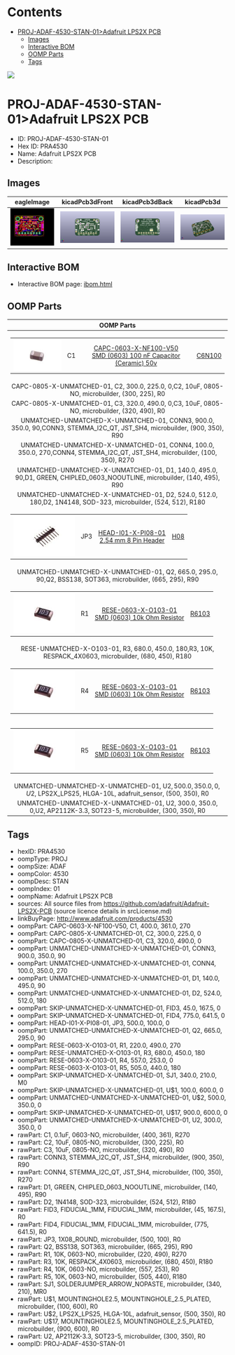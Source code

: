 



Contents
========

* [PROJ-ADAF-4530-STAN-01>Adafruit LPS2X PCB](#proj-adaf-4530-stan-01adafruit-lps2x-pcb)
	* [Images](#images)
	* [Interactive BOM](#interactive-bom)
	* [OOMP Parts](#oomp-parts)
	* [Tags](#tags)
  
![][im]
# PROJ-ADAF-4530-STAN-01>Adafruit LPS2X PCB

- ID: PROJ-ADAF-4530-STAN-01
- Hex ID: PRA4530
- Name: Adafruit LPS2X PCB
- Description: 

## Images
  
  

|eagleImage|kicadPcb3dFront|kicadPcb3dBack|kicadPcb3d|
| :---: | :---: | :---: | :---: |
|[![eagleImage](eagleImage_140.png)](eagleImage_600.png)|[![kicadPcb3dFront](kicadPcb3dFront_140.png)](kicadPcb3dFront_600.png)|[![kicadPcb3dBack](kicadPcb3dBack_140.png)](kicadPcb3dBack_600.png)|[![kicadPcb3d](kicadPcb3d_140.png)](kicadPcb3d_600.png)|

## Interactive BOM

- Interactive BOM page: [ibom.html](kicad/bom/ibom.html)

## OOMP Parts
  

|OOMP Parts|
| :---: |
|<table><tr><td>![CAPC-0603-X-NF100-V50](https://raw.githubusercontent.com/oomlout/oomlout_OOMP_parts/main/CAPC-0603-X-NF100-V50/image_140.jpg)</td><td> C1</td><td>[CAPC-0603-X-NF100-V50<br>SMD (0603) 100 nF Capacitor (Ceramic) 50v](https://github.com/oomlout/oomlout_OOMP_parts/tree/main/CAPC-0603-X-NF100-V50/)</td><td>[C6N100](https://github.com/oomlout/oomlout_OOMP_parts/tree/main/CAPC-0603-X-NF100-V50/)</td></tr></table>|
|CAPC-0805-X-UNMATCHED-01, C2, 300.0, 225.0, 0,C2, 10uF, 0805-NO, microbuilder, (300, 225), R0|
|CAPC-0805-X-UNMATCHED-01, C3, 320.0, 490.0, 0,C3, 10uF, 0805-NO, microbuilder, (320, 490), R0|
|UNMATCHED-UNMATCHED-X-UNMATCHED-01, CONN3, 900.0, 350.0, 90,CONN3, STEMMA_I2C_QT, JST_SH4, microbuilder, (900, 350), R90|
|UNMATCHED-UNMATCHED-X-UNMATCHED-01, CONN4, 100.0, 350.0, 270,CONN4, STEMMA_I2C_QT, JST_SH4, microbuilder, (100, 350), R270|
|UNMATCHED-UNMATCHED-X-UNMATCHED-01, D1, 140.0, 495.0, 90,D1, GREEN, CHIPLED_0603_NOOUTLINE, microbuilder, (140, 495), R90|
|UNMATCHED-UNMATCHED-X-UNMATCHED-01, D2, 524.0, 512.0, 180,D2, 1N4148, SOD-323, microbuilder, (524, 512), R180|
|<table><tr><td>![HEAD-I01-X-PI08-01](https://raw.githubusercontent.com/oomlout/oomlout_OOMP_parts/main/HEAD-I01-X-PI08-01/image_140.jpg)</td><td> JP3</td><td>[HEAD-I01-X-PI08-01<br>2.54 mm 8 Pin Header](https://github.com/oomlout/oomlout_OOMP_parts/tree/main/HEAD-I01-X-PI08-01/)</td><td>[H08](https://github.com/oomlout/oomlout_OOMP_parts/tree/main/HEAD-I01-X-PI08-01/)</td></tr></table>|
|UNMATCHED-UNMATCHED-X-UNMATCHED-01, Q2, 665.0, 295.0, 90,Q2, BSS138, SOT363, microbuilder, (665, 295), R90|
|<table><tr><td>![RESE-0603-X-O103-01](https://raw.githubusercontent.com/oomlout/oomlout_OOMP_parts/main/RESE-0603-X-O103-01/image_140.jpg)</td><td> R1</td><td>[RESE-0603-X-O103-01<br>SMD (0603) 10k Ohm Resistor](https://github.com/oomlout/oomlout_OOMP_parts/tree/main/RESE-0603-X-O103-01/)</td><td>[R6103](https://github.com/oomlout/oomlout_OOMP_parts/tree/main/RESE-0603-X-O103-01/)</td></tr></table>|
|RESE-UNMATCHED-X-O103-01, R3, 680.0, 450.0, 180,R3, 10K, RESPACK_4X0603, microbuilder, (680, 450), R180|
|<table><tr><td>![RESE-0603-X-O103-01](https://raw.githubusercontent.com/oomlout/oomlout_OOMP_parts/main/RESE-0603-X-O103-01/image_140.jpg)</td><td> R4</td><td>[RESE-0603-X-O103-01<br>SMD (0603) 10k Ohm Resistor](https://github.com/oomlout/oomlout_OOMP_parts/tree/main/RESE-0603-X-O103-01/)</td><td>[R6103](https://github.com/oomlout/oomlout_OOMP_parts/tree/main/RESE-0603-X-O103-01/)</td></tr></table>|
|<table><tr><td>![RESE-0603-X-O103-01](https://raw.githubusercontent.com/oomlout/oomlout_OOMP_parts/main/RESE-0603-X-O103-01/image_140.jpg)</td><td> R5</td><td>[RESE-0603-X-O103-01<br>SMD (0603) 10k Ohm Resistor](https://github.com/oomlout/oomlout_OOMP_parts/tree/main/RESE-0603-X-O103-01/)</td><td>[R6103](https://github.com/oomlout/oomlout_OOMP_parts/tree/main/RESE-0603-X-O103-01/)</td></tr></table>|
|UNMATCHED-UNMATCHED-X-UNMATCHED-01, U$2, 500.0, 350.0, 0,U$2, LPS2X_LPS25, HLGA-10L, adafruit_sensor, (500, 350), R0|
|UNMATCHED-UNMATCHED-X-UNMATCHED-01, U2, 300.0, 350.0, 0,U2, AP2112K-3.3, SOT23-5, microbuilder, (300, 350), R0|

## Tags

- hexID: PRA4530
- oompType: PROJ
- oompSize: ADAF
- oompColor: 4530
- oompDesc: STAN
- oompIndex: 01
- oompName: Adafruit LPS2X PCB
- sources: All source files from https://github.com/adafruit/Adafruit-LPS2X-PCB (source licence details in srcLicense.md)
- linkBuyPage: http://www.adafruit.com/products/4530
- oompPart: CAPC-0603-X-NF100-V50, C1, 400.0, 361.0, 270
- oompPart: CAPC-0805-X-UNMATCHED-01, C2, 300.0, 225.0, 0
- oompPart: CAPC-0805-X-UNMATCHED-01, C3, 320.0, 490.0, 0
- oompPart: UNMATCHED-UNMATCHED-X-UNMATCHED-01, CONN3, 900.0, 350.0, 90
- oompPart: UNMATCHED-UNMATCHED-X-UNMATCHED-01, CONN4, 100.0, 350.0, 270
- oompPart: UNMATCHED-UNMATCHED-X-UNMATCHED-01, D1, 140.0, 495.0, 90
- oompPart: UNMATCHED-UNMATCHED-X-UNMATCHED-01, D2, 524.0, 512.0, 180
- oompPart: SKIP-UNMATCHED-X-UNMATCHED-01, FID3, 45.0, 167.5, 0
- oompPart: SKIP-UNMATCHED-X-UNMATCHED-01, FID4, 775.0, 641.5, 0
- oompPart: HEAD-I01-X-PI08-01, JP3, 500.0, 100.0, 0
- oompPart: UNMATCHED-UNMATCHED-X-UNMATCHED-01, Q2, 665.0, 295.0, 90
- oompPart: RESE-0603-X-O103-01, R1, 220.0, 490.0, 270
- oompPart: RESE-UNMATCHED-X-O103-01, R3, 680.0, 450.0, 180
- oompPart: RESE-0603-X-O103-01, R4, 557.0, 253.0, 0
- oompPart: RESE-0603-X-O103-01, R5, 505.0, 440.0, 180
- oompPart: SKIP-UNMATCHED-X-UNMATCHED-01, SJ1, 340.0, 210.0, M0
- oompPart: SKIP-UNMATCHED-X-UNMATCHED-01, U$1, 100.0, 600.0, 0
- oompPart: UNMATCHED-UNMATCHED-X-UNMATCHED-01, U$2, 500.0, 350.0, 0
- oompPart: SKIP-UNMATCHED-X-UNMATCHED-01, U$17, 900.0, 600.0, 0
- oompPart: UNMATCHED-UNMATCHED-X-UNMATCHED-01, U2, 300.0, 350.0, 0
- rawPart: C1, 0.1uF, 0603-NO, microbuilder, (400, 361), R270
- rawPart: C2, 10uF, 0805-NO, microbuilder, (300, 225), R0
- rawPart: C3, 10uF, 0805-NO, microbuilder, (320, 490), R0
- rawPart: CONN3, STEMMA_I2C_QT, JST_SH4, microbuilder, (900, 350), R90
- rawPart: CONN4, STEMMA_I2C_QT, JST_SH4, microbuilder, (100, 350), R270
- rawPart: D1, GREEN, CHIPLED_0603_NOOUTLINE, microbuilder, (140, 495), R90
- rawPart: D2, 1N4148, SOD-323, microbuilder, (524, 512), R180
- rawPart: FID3, FIDUCIAL_1MM, FIDUCIAL_1MM, microbuilder, (45, 167.5), R0
- rawPart: FID4, FIDUCIAL_1MM, FIDUCIAL_1MM, microbuilder, (775, 641.5), R0
- rawPart: JP3, 1X08_ROUND, microbuilder, (500, 100), R0
- rawPart: Q2, BSS138, SOT363, microbuilder, (665, 295), R90
- rawPart: R1, 10K, 0603-NO, microbuilder, (220, 490), R270
- rawPart: R3, 10K, RESPACK_4X0603, microbuilder, (680, 450), R180
- rawPart: R4, 10K, 0603-NO, microbuilder, (557, 253), R0
- rawPart: R5, 10K, 0603-NO, microbuilder, (505, 440), R180
- rawPart: SJ1, SOLDERJUMPER_ARROW_NOPASTE, microbuilder, (340, 210), MR0
- rawPart: U$1, MOUNTINGHOLE2.5, MOUNTINGHOLE_2.5_PLATED, microbuilder, (100, 600), R0
- rawPart: U$2, LPS2X_LPS25, HLGA-10L, adafruit_sensor, (500, 350), R0
- rawPart: U$17, MOUNTINGHOLE2.5, MOUNTINGHOLE_2.5_PLATED, microbuilder, (900, 600), R0
- rawPart: U2, AP2112K-3.3, SOT23-5, microbuilder, (300, 350), R0
- oompID: PROJ-ADAF-4530-STAN-01



[im]: kicadPcb3d_450.png
